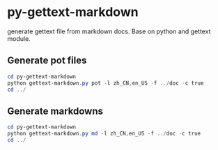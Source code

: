 # py-gettext-markdown
generate gettext file from markdown docs. Base on python and gettext module.

## Generate pot files
```powershell
cd py-gettext-markdown
python gettext-markdown.py pot -l zh_CN,en_US -f ../doc -c true
cd ../
```

## Generate markdowns
```powershell
cd py-gettext-markdown
python gettext-markdown.py md -l zh_CN,en_US -f ../doc -c true
cd ../
```